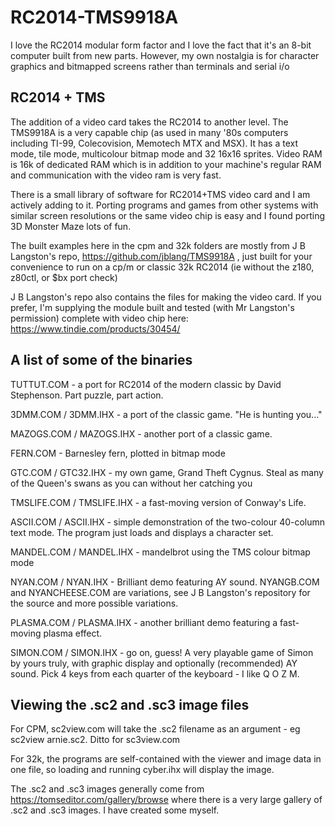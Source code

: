 # RC2014-TMS9918A

I love the RC2014 modular form factor and I love the fact that it's an 8-bit computer built from new parts. However, my own nostalgia is for character graphics and bitmapped screens rather than terminals and serial i/o

## RC2014 + TMS

The addition of a video card takes the RC2014 to another level. The TMS9918A is a very capable chip (as used in many '80s computers including TI-99, Colecovision, Memotech MTX and MSX). It has a text mode, tile mode, multicolour bitmap mode and 32 16x16 sprites. Video RAM is 16k of dedicated RAM which is in addition to your machine's regular RAM and communication with the video ram is very fast. 

There is a small library of software for RC2014+TMS video card and I am actively adding to it. Porting programs and games from other systems with similar screen resolutions or the same video chip is easy and I found porting 3D Monster Maze lots of fun.

The built examples here in the cpm and 32k folders are mostly from J B Langston's repo, https://github.com/jblang/TMS9918A , just built for your convenience to run on a cp/m or classic 32k RC2014 (ie without the z180, z80ctl, or $bx port check)

J B Langston's repo also contains the files for making the video card. If you prefer, I'm supplying the module built and tested (with Mr Langston's permission) complete with video chip here: https://www.tindie.com/products/30454/

## A list of some of the binaries

TUTTUT.COM - a port for RC2014 of the modern classic by David Stephenson. Part puzzle, part action.

3DMM.COM / 3DMM.IHX - a port of the classic game. "He is hunting you..."

MAZOGS.COM / MAZOGS.IHX - another port of a classic game. 

FERN.COM - Barnesley fern, plotted in bitmap mode

GTC.COM / GTC32.IHX - my own game, Grand Theft Cygnus. Steal as many of the Queen's swans as you can without her catching you

TMSLIFE.COM / TMSLIFE.IHX - a fast-moving version of Conway's Life. 

ASCII.COM / ASCII.IHX - simple demonstration of the two-colour 40-column text mode. The program just loads and displays a character set.

MANDEL.COM / MANDEL.IHX - mandelbrot using the TMS colour bitmap mode 

NYAN.COM / NYAN.IHX - Brilliant demo featuring AY sound. NYANGB.COM and NYANCHEESE.COM are variations, see J B Langston's repository for the source and more possible variations.

PLASMA.COM / PLASMA.IHX - another brilliant demo featuring a fast-moving plasma effect.

SIMON.COM / SIMON.IHX - go on, guess! A very playable game of Simon by yours truly, with graphic display and optionally (recommended) AY sound. Pick 4 keys from each quarter of the keyboard - I like Q O Z M. 


## Viewing the .sc2 and .sc3 image files

For CPM, sc2view.com will take the .sc2 filename as an argument - eg sc2view arnie.sc2.  Ditto for sc3view.com

For 32k, the programs are self-contained with the viewer and image data in one file, so loading and running cyber.ihx will display the image.

The .sc2 and .sc3 images generally come from https://tomseditor.com/gallery/browse where there is a very large gallery of .sc2 and .sc3 images. I have created some myself.
